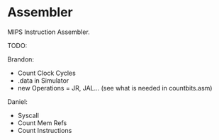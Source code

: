 # Assembler
MIPS Instruction Assembler.

TODO:

Brandon:
- Count Clock Cycles
- .data in Simulator
- new Operations = JR, JAL... (see what is needed in countbits.asm)
   
Daniel:
- Syscall
- Count Mem Refs
- Count Instructions
